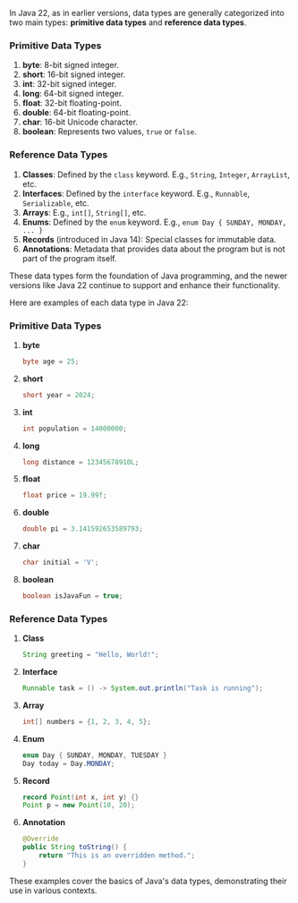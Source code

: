In Java 22, as in earlier versions, data types are generally categorized into two main types: **primitive data types** and **reference data types**.

### Primitive Data Types
1. **byte**: 8-bit signed integer.
2. **short**: 16-bit signed integer.
3. **int**: 32-bit signed integer.
4. **long**: 64-bit signed integer.
5. **float**: 32-bit floating-point.
6. **double**: 64-bit floating-point.
7. **char**: 16-bit Unicode character.
8. **boolean**: Represents two values, `true` or `false`.

### Reference Data Types
1. **Classes**: Defined by the `class` keyword. E.g., `String`, `Integer`, `ArrayList`, etc.
2. **Interfaces**: Defined by the `interface` keyword. E.g., `Runnable`, `Serializable`, etc.
3. **Arrays**: E.g., `int[]`, `String[]`, etc.
4. **Enums**: Defined by the `enum` keyword. E.g., `enum Day { SUNDAY, MONDAY, ... }`
5. **Records** (introduced in Java 14): Special classes for immutable data.
6. **Annotations**: Metadata that provides data about the program but is not part of the program itself.

These data types form the foundation of Java programming, and the newer versions like Java 22 continue to support and enhance their functionality.

Here are examples of each data type in Java 22:

### Primitive Data Types
1. **byte**
   ```java
   byte age = 25;
   ```

2. **short**
   ```java
   short year = 2024;
   ```

3. **int**
   ```java
   int population = 14000000;
   ```

4. **long**
   ```java
   long distance = 12345678910L;
   ```

5. **float**
   ```java
   float price = 19.99f;
   ```

6. **double**
   ```java
   double pi = 3.141592653589793;
   ```

7. **char**
   ```java
   char initial = 'V';
   ```

8. **boolean**
   ```java
   boolean isJavaFun = true;
   ```

### Reference Data Types
1. **Class**
   ```java
   String greeting = "Hello, World!";
   ```

2. **Interface**
   ```java
   Runnable task = () -> System.out.println("Task is running");
   ```

3. **Array**
   ```java
   int[] numbers = {1, 2, 3, 4, 5};
   ```

4. **Enum**
   ```java
   enum Day { SUNDAY, MONDAY, TUESDAY }
   Day today = Day.MONDAY;
   ```

5. **Record**
   ```java
   record Point(int x, int y) {}
   Point p = new Point(10, 20);
   ```

6. **Annotation**
   ```java
   @Override
   public String toString() {
       return "This is an overridden method.";
   }
   ```

These examples cover the basics of Java's data types, demonstrating their use in various contexts.